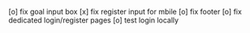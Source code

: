 [o] fix goal input box
[x] fix register input for mbile
[o] fix footer
[o] fix dedicated login/register pages
[o] test login locally
